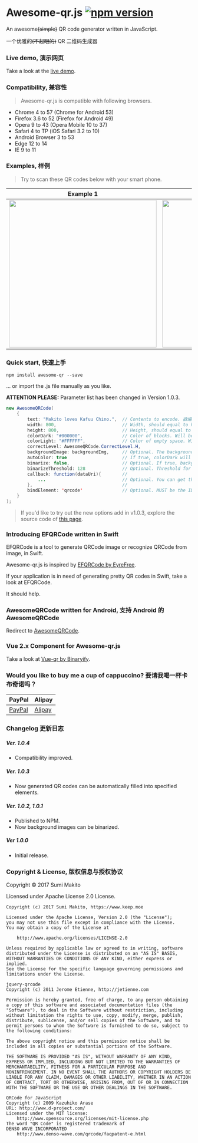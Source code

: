 # Awesome-qr.js [![npm version](https://badge.fury.io/js/awesome-qr.svg)](https://badge.fury.io/js/awesome-qr)

An awesome<del>(simple)</del> QR code generator written in JavaScript.

一个优雅的<del>(不起眼的)</del> QR 二维码生成器

### Live demo, 演示网页

Take a look at the [live demo](https://www.bitcat.cc/webapp/awesome-qr/index.html).

### Compatibility, 兼容性

> Awesome-qr.js is compatible with following browsers.

- Chrome 4 to 57 (Chrome for Android 53)
- Firefox 3.6 to 52 (Firefox for Android 49)
- Opera 9 to 43 (Opera Mobile 10 to 37)
- Safari 4 to TP (iOS Safari 3.2 to 10)
- Android Browser 3 to 53
- Edge 12 to 14
- IE 9 to 11

### Examples, 样例

> Try to scan these QR codes below with your smart phone.

Example 1|Example 2|Example 3
------------ | ------------- | -------------
<img src="https://raw.githubusercontent.com/SumiMakito/Awesome-qr.js/master/art/awesome-qr-1.png" width="400"> | <img src="https://raw.githubusercontent.com/SumiMakito/Awesome-qr.js/master/art/awesome-qr-2.png" width="400"> | <img src="https://raw.githubusercontent.com/SumiMakito/Awesome-qr.js/master/art/awesome-qr-3.png" width="400">

### Quick start, 快速上手

```
npm install awesome-qr --save
```

... or import the .js file manually as you like.

**ATTENTION PLEASE:**
Parameter list has been changed in Version 1.0.3.

```java
new AwesomeQRCode(
    {
        text: "Makito loves Kafuu Chino.",  // Contents to encode. 欲编码的内容
        width: 800,                         // Width, should equal to height. 宽度, 宽高应当一致
        height: 800,                        // Height, should equal to width. 高度, 宽高应当一致
        colorDark: "#000000",               // Color of blocks. Will be OVERRIDE by autoColor. 实点的颜色
        colorLight: "#FFFFFF",              // Color of empty space. Will be OVERRIDE by autoColor. 空白点的颜色
        correctLevel: AwesomeQRCode.CorrectLevel.H, 
        backgroundImage: backgroundImg,     // Optional. The background image to embed in the QR code. If undefined, no background image will be embedded. 欲嵌入的背景图
        autoColor: true                     // If true, colorDark will be set to the dominant color of backgroundImage. Default is true. 若为 true, 则将从背景图取主要颜色作为实点颜色
        binarize: false,                    // Optional. If true, background image will be binarized. Default is false.
        binarizeThreshold: 128              // Optional. Threshold for binarizing.
        callback: function(dataUri){        //
            ...                             // Optional. You can get the data URI of the generated QR code here. 
        },                                  //
        bindElement: 'qrcode'               // Optional. MUST be the ID of the target element. (without "#" prefix used in jQuery). Element type can be <div>, <img>, etc.
    }
);
```

> If you'd like to try out the new options add in v1.0.3, explore the source code of [this page](https://www.bitcat.cc/webapp/awesome-qr/index2.html).

### Introducing EFQRCode written in Swift

EFQRCode is a tool to generate QRCode image or recognize QRCode from image, in Swift.

Awesome-qr.js is inspired by [EFQRCode by EyreFree](https://github.com/EyreFree/EFQRCode).

If your application is in need of generating pretty QR codes in Swift, take a look at EFQRCode.

It should help.

### AwesomeQRCode written for Android, 支持 Android 的 AwesomeQRCode

Redirect to [AwesomeQRCode](https://github.com/SumiMakito/AwesomeQRCode).

### Vue 2.x Component for Awesome-qr.js

Take a look at [Vue-qr by Binaryify](https://github.com/Binaryify/vue-qr).

### Would you like to buy me a cup of cappuccino? 要请我喝一杯卡布奇诺吗？
PayPal | Alipay
----|----
[PayPal](https://www.paypal.me/makito) | [Alipay](https://qr.alipay.com/a6x02021re1jk4ftcymlw79)

### Changelog 更新日志

##### Ver. 1.0.4

- Compatibility improved.

##### Ver. 1.0.3

- Now generated QR codes can be automatically filled into specified elements.

##### Ver. 1.0.2, 1.0.1

- Published to NPM.
- Now background images can be binarized.

##### Ver 1.0.0

- Initial release.

### Copyright &amp; License, 版权信息与授权协议

Copyright &copy; 2017 Sumi Makito

Licensed under Apache License 2.0 License.

```
Copyright (c) 2017 Sumi Makito, https://www.keep.moe

Licensed under the Apache License, Version 2.0 (the "License");
you may not use this file except in compliance with the License.
You may obtain a copy of the License at

    http://www.apache.org/licenses/LICENSE-2.0

Unless required by applicable law or agreed to in writing, software
distributed under the License is distributed on an "AS IS" BASIS,
WITHOUT WARRANTIES OR CONDITIONS OF ANY KIND, either express or implied.
See the License for the specific language governing permissions and
limitations under the License.
```

```
jquery-qrcode
Copyright (c) 2011 Jerome Etienne, http://jetienne.com

Permission is hereby granted, free of charge, to any person obtaining
a copy of this software and associated documentation files (the
"Software"), to deal in the Software without restriction, including
without limitation the rights to use, copy, modify, merge, publish,
distribute, sublicense, and/or sell copies of the Software, and to
permit persons to whom the Software is furnished to do so, subject to
the following conditions:

The above copyright notice and this permission notice shall be
included in all copies or substantial portions of the Software.

THE SOFTWARE IS PROVIDED "AS IS", WITHOUT WARRANTY OF ANY KIND,
EXPRESS OR IMPLIED, INCLUDING BUT NOT LIMITED TO THE WARRANTIES OF
MERCHANTABILITY, FITNESS FOR A PARTICULAR PURPOSE AND
NONINFRINGEMENT. IN NO EVENT SHALL THE AUTHORS OR COPYRIGHT HOLDERS BE
LIABLE FOR ANY CLAIM, DAMAGES OR OTHER LIABILITY, WHETHER IN AN ACTION
OF CONTRACT, TORT OR OTHERWISE, ARISING FROM, OUT OF OR IN CONNECTION
WITH THE SOFTWARE OR THE USE OR OTHER DEALINGS IN THE SOFTWARE.
```

```
QRCode for JavaScript
Copyright (c) 2009 Kazuhiko Arase
URL: http://www.d-project.com/
Licensed under the MIT license:
    http://www.opensource.org/licenses/mit-license.php
The word "QR Code" is registered trademark of 
DENSO WAVE INCORPORATED
    http://www.denso-wave.com/qrcode/faqpatent-e.html
```
